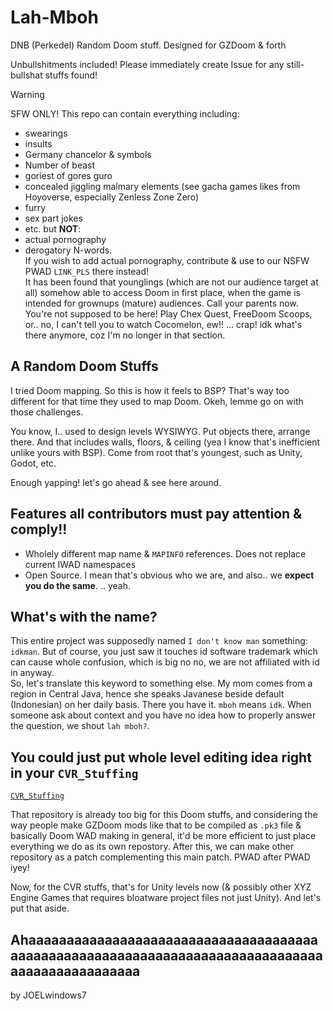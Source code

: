 # Lah-Mboh
 DNB (Perkedel) Random Doom stuff. Designed for GZDoom & forth

Unbullshitments included! Please immediately create Issue for any still-bullshat stuffs found!

> [!WARNING] 
> SFW ONLY! This repo can contain everything including: 
> - swearings
> - insults
> - Germany chancelor & symbols
> - Number of beast
> - goriest of gores guro
> - concealed jiggling malmary elements (see gacha games likes from Hoyoverse, especially Zenless Zone Zero)
> - furry
> - sex part jokes 
> - etc.
> but **NOT**:
> - actual pornography
> - derogatory N-words.  
> If you wish to add actual pornography, contribute & use to our NSFW PWAD `LINK_PLS` there instead!  
> It has been found that younglings (which are not our audience target at all) somehow able to access Doom in first place, when the game is intended for grownups (mature) audiences.
> Call your parents now. You're not supposed to be here! Play Chex Quest, FreeDoom Scoops, or.. 
> no, I can't tell you to watch Cocomelon, ew!! ... crap! idk what's there anymore, coz I'm no longer in that section.

## A Random Doom Stuffs

I tried Doom mapping. So this is how it feels to BSP? That's way too different for that time they used to map Doom. Okeh, lemme go on with those challenges.

You know, I.. used to design levels WYSIWYG. Put objects there, arrange there. And that includes walls, floors, & ceiling (yea I know that's inefficient unlike yours with BSP). Come from root that's youngest, such as Unity, Godot, etc.

Enough yapping! let's go ahead & see here around.

## Features all contributors must pay attention & comply!!

- Wholely different map name & `MAPINFO` references. Does not replace current IWAD namespaces
- Open Source. I mean that's obvious who we are, and also.. we **expect you do the same**. .. yeah.

## What's with the name?

This entire project was supposedly named `I don't know man` something: `idkman`. But of course, you just saw it touches id software trademark which can cause whole confusion, which is big no no, we are not affiliated with id in anyway.  
So, let's translate this keyword to something else. My mom comes from a region in Central Java, hence she speaks Javanese beside default (Indonesian) on her daily basis. There you have it. `mboh` means `idk`. When someone ask about context and you have no idea how to properly answer the question, we shout `lah mboh?`.

## You could just put whole level editing idea right in your `CVR_Stuffing`
[`CVR_Stuffing`](https://github.com/Perkedel/CVR_Stuffing)

That repository is already too big for this Doom stuffs, and considering the way people make GZDoom mods like that to be compiled as `.pk3` file & basically Doom WAD making in general, it'd be more efficient to just place everything we do as its own repostory. After this, we can make other repository as a patch complementing this main patch. PWAD after PWAD iyey!

Now, for the CVR stuffs, that's for Unity levels now (& possibly other XYZ Engine Games that requires bloatware project files not just Unity). And let's put that aside.

## Ahaaaaaaaaaaaaaaaaaaaaaaaaaaaaaaaaaaaaaaaaaaaaaaaaaaaaaaaaaaaaaaaaaaaaaaaaaaaaaaaaaaaaaaaaaaaaaaaa

by JOELwindows7